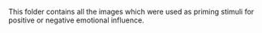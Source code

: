 This folder contains all the images which were used as priming stimuli for positive or negative emotional influence.
